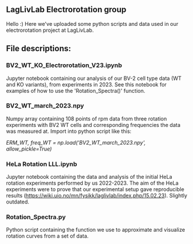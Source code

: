 ## LagLivLab Electrorotation group

Hello :) Here we've uploaded some python scripts and data used in our electrorotation project at LagLivLab.

## File descriptions:

### BV2_WT_KO_Electrorotation_V23.ipynb

Jupyter notebook containing our analysis of our BV-2 cell type data (WT and KO variants), from experiments in 2023. See this notebook for examples of how to use the 'Rotation_Spectra()' function.

### BV2_WT_march_2023.npy

Numpy array containing 108 points of rpm data from three rotation experiments with BV2 WT cells and corresponding frequencies the data was measured at. Import into python script like this:

*ERM_WT, freq_WT = np.load('BV2_WT_march_2023.npy', allow_pickle=True)*

### HeLa Rotation LLL.ipynb

Jupyter notebook containing the data and analysis of the initial HeLa rotation experiments performed by us 2022-2023. The aim of the HeLa experiments were to prove that our experimental setup gave reproducible results (https://wiki.uio.no/mn/fysikk/laglivlab/index.php/15.02.23). Slightly outdated.

### Rotation_Spectra.py

Python script containing the function we use to approximate and visualize rotation curves from a set of data.
